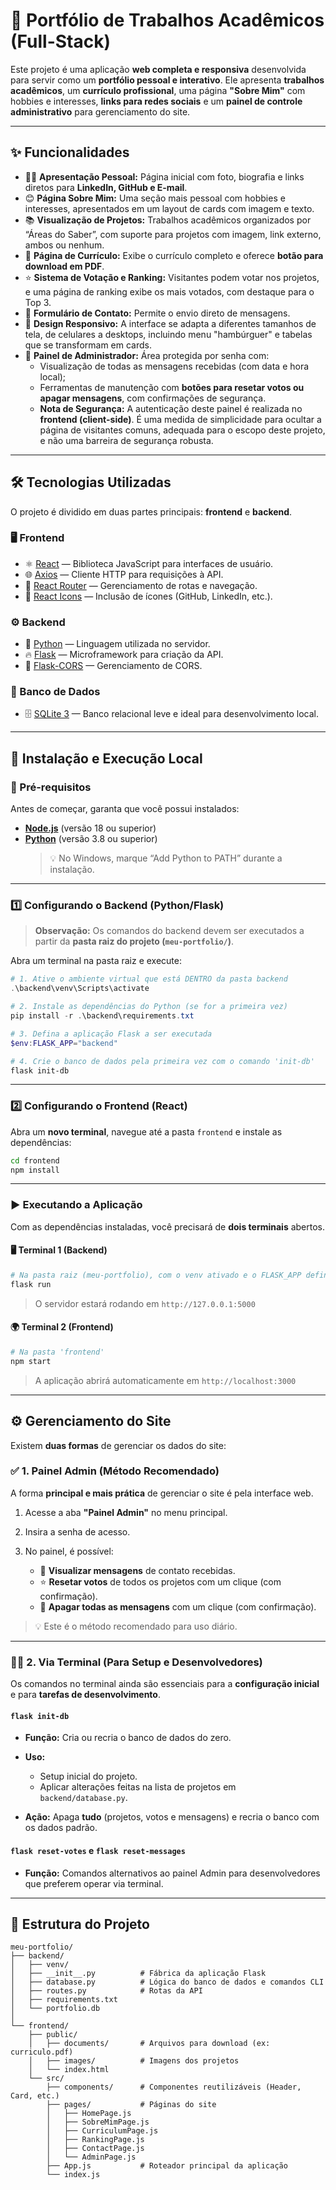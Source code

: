 # 💼 Portfólio de Trabalhos Acadêmicos (Full-Stack)

Este projeto é uma aplicação **web completa e responsiva** desenvolvida para servir como um **portfólio pessoal e interativo**.
Ele apresenta **trabalhos acadêmicos**, um **currículo profissional**, uma página **"Sobre Mim"** com hobbies e interesses, **links para redes sociais** e um **painel de controle administrativo** para gerenciamento do site.

---

## ✨ Funcionalidades

- 🧑‍💻 **Apresentação Pessoal:** Página inicial com foto, biografia e links diretos para **LinkedIn, GitHub e E-mail**.
- 😊 **Página Sobre Mim:** Uma seção mais pessoal com hobbies e interesses, apresentados em um layout de cards com imagem e texto.
- 📚 **Visualização de Projetos:** Trabalhos acadêmicos organizados por “Áreas do Saber”, com suporte para projetos com imagem, link externo, ambos ou nenhum.
- 📄 **Página de Currículo:** Exibe o currículo completo e oferece **botão para download em PDF**.
- ⭐ **Sistema de Votação e Ranking:** Visitantes podem votar nos projetos, e uma página de ranking exibe os mais votados, com destaque para o Top 3.
- 💬 **Formulário de Contato:** Permite o envio direto de mensagens.
- 📱 **Design Responsivo:** A interface se adapta a diferentes tamanhos de tela, de celulares a desktops, incluindo menu "hambúrguer" e tabelas que se transformam em cards.
- 🔐 **Painel de Administrador:** Área protegida por senha com:
  - Visualização de todas as mensagens recebidas (com data e hora local);
  - Ferramentas de manutenção com **botões para resetar votos ou apagar mensagens**, com confirmações de segurança.
  - **Nota de Segurança:** A autenticação deste painel é realizada no **frontend (client-side)**. É uma medida de simplicidade para ocultar a página de visitantes comuns, adequada para o escopo deste projeto, e não uma barreira de segurança robusta.

---

## 🛠️ Tecnologias Utilizadas

O projeto é dividido em duas partes principais: **frontend** e **backend**.

### 🖥️ Frontend
- ⚛️ [React](https://reactjs.org/) — Biblioteca JavaScript para interfaces de usuário.
- 🌐 [Axios](https://axios-http.com/) — Cliente HTTP para requisições à API.
- 🔀 [React Router](https://reactrouter.com/) — Gerenciamento de rotas e navegação.
- 🧩 [React Icons](https://react-icons.github.io/react-icons/) — Inclusão de ícones (GitHub, LinkedIn, etc.).

### ⚙️ Backend
- 🐍 [Python](https://www.python.org/) — Linguagem utilizada no servidor.
- 🔥 [Flask](https://flask.palletsprojects.com/) — Microframework para criação da API.
- 🔄 [Flask-CORS](https://flask-cors.readthedocs.io/) — Gerenciamento de CORS.

### 💾 Banco de Dados
- 🗄️ [SQLite 3](https://www.sqlite.org/index.html) — Banco relacional leve e ideal para desenvolvimento local.

---

## 🚀 Instalação e Execução Local

### 🔧 Pré-requisitos

Antes de começar, garanta que você possui instalados:
- **[Node.js](https://nodejs.org/)** (versão 18 ou superior)
- **[Python](https://www.python.org/)** (versão 3.8 ou superior)
  > 💡 No Windows, marque “Add Python to PATH” durante a instalação.

---

### 1️⃣ Configurando o Backend (Python/Flask)

> **Observação:** Os comandos do backend devem ser executados a partir da **pasta raiz do projeto (`meu-portfolio/`)**.

Abra um terminal na pasta raiz e execute:

```powershell
# 1. Ative o ambiente virtual que está DENTRO da pasta backend
.\backend\venv\Scripts\activate

# 2. Instale as dependências do Python (se for a primeira vez)
pip install -r .\backend\requirements.txt

# 3. Defina a aplicação Flask a ser executada
$env:FLASK_APP="backend"

# 4. Crie o banco de dados pela primeira vez com o comando 'init-db'
flask init-db
````

---

### 2️⃣ Configurando o Frontend (React)

Abra um **novo terminal**, navegue até a pasta `frontend` e instale as dependências:

```bash
cd frontend
npm install
```

---

### ▶️ Executando a Aplicação

Com as dependências instaladas, você precisará de **dois terminais** abertos.

#### 🖥️ Terminal 1 (Backend)

```powershell
# Na pasta raiz (meu-portfolio), com o venv ativado e o FLASK_APP definido
flask run
```

> O servidor estará rodando em `http://127.0.0.1:5000`

#### 🌍 Terminal 2 (Frontend)

```bash
# Na pasta 'frontend'
npm start
```

> A aplicação abrirá automaticamente em `http://localhost:3000`

---

## ⚙️ Gerenciamento do Site

Existem **duas formas** de gerenciar os dados do site:

### ✅ 1. Painel Admin (Método Recomendado)

A forma **principal e mais prática** de gerenciar o site é pela interface web.

1. Acesse a aba **"Painel Admin"** no menu principal.
2. Insira a senha de acesso.
3. No painel, é possível:

   * 📨 **Visualizar mensagens** de contato recebidas.
   * ⭐ **Resetar votos** de todos os projetos com um clique (com confirmação).
   * 🧹 **Apagar todas as mensagens** com um clique (com confirmação).

> 💡 Este é o método recomendado para uso diário.

---

### 👨‍💻 2. Via Terminal (Para Setup e Desenvolvedores)

Os comandos no terminal ainda são essenciais para a **configuração inicial** e para **tarefas de desenvolvimento**.

#### `flask init-db`

* **Função:** Cria ou recria o banco de dados do zero.
* **Uso:**

  * Setup inicial do projeto.
  * Aplicar alterações feitas na lista de projetos em `backend/database.py`.
* **Ação:** Apaga **tudo** (projetos, votos e mensagens) e recria o banco com os dados padrão.

#### `flask reset-votes` e `flask reset-messages`

* **Função:** Comandos alternativos ao painel Admin para desenvolvedores que preferem operar via terminal.

---

## 📁 Estrutura do Projeto

```
meu-portfolio/
├── backend/
│   ├── venv/
│   ├── __init__.py          # Fábrica da aplicação Flask
│   ├── database.py          # Lógica do banco de dados e comandos CLI
│   ├── routes.py            # Rotas da API
│   ├── requirements.txt
│   └── portfolio.db
│
└── frontend/
    ├── public/
    │   ├── documents/       # Arquivos para download (ex: curriculo.pdf)
    │   ├── images/          # Imagens dos projetos
    │   └── index.html
    └── src/
        ├── components/      # Componentes reutilizáveis (Header, Card, etc.)
        ├── pages/           # Páginas do site
        │   ├── HomePage.js
        │   ├── SobreMimPage.js
        │   ├── CurriculumPage.js
        │   ├── RankingPage.js
        │   ├── ContactPage.js
        │   └── AdminPage.js
        ├── App.js           # Roteador principal da aplicação
        └── index.js
```